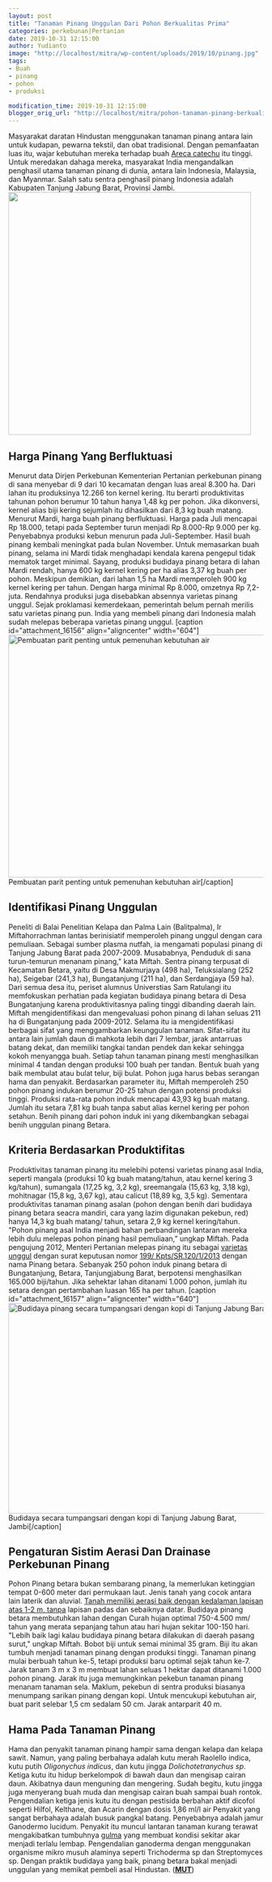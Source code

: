 ```yaml
---
layout: post
title: "Tanaman Pinang Unggulan Dari Pohon Berkualitas Prima"
categories: perkebunan|Pertanian
date: 2019-10-31 12:15:00
author: Yudianto
image: "http://localhost/mitra/wp-content/uploads/2019/10/pinang.jpg"
tags:
- Buah
- pinang
- pohon
- produksi

modification_time: 2019-10-31 12:15:00
blogger_orig_url: "http://localhost/mitra/pohon-tanaman-pinang-berkualitas.html"
---
```


Masyarakat daratan Hindustan menggunakan tanaman pinang antara lain untuk kudapan, pewarna tekstil, dan obat tradisional. Dengan pemanfaatan luas itu, wajar kebutuhan mereka terhadap buah <a href="https://www.sciencedirect.com/topics/biochemistry-genetics-and-molecular-biology/areca-catechu" rel="nofollow">Areca catechu</a> itu tinggi.
Untuk meredakan dahaga mereka, masyarakat India mengandalkan penghasil utama tanaman pinang di dunia, antara lain Indonesia, Malaysia, dan Myanmar. Salah satu sentra penghasil pinang Indonesia adalah Kabupaten Tanjung Jabung Barat, Provinsi Jambi.
<a href="http://127.0.0.1/mitra/wp-content/uploads/2019/10/pinang_479x480.jpg"><img class="aligncenter wp-image-16155 size-full" src="http://127.0.0.1/mitra/wp-content/uploads/2019/10/pinang_479x480.jpg" alt="" width="479" height="480" /></a>
<h2>Harga Pinang Yang Berfluktuasi</h2>
Menurut data Dirjen Perkebunan Kementerian Pertanian perkebunan pinang di sana menyebar di 9 dari 10 kecamatan dengan luas areal 8.300 ha. Dari lahan itu produksinya 12.266 ton kernel kering.
Itu berarti produktivitas tahunan pohon berumur 10 tahun hanya 1,48 kg per pohon. Jika dikonversi, kernel alias biji kering sejumlah itu dihasilkan dari 8,3 kg buah matang.
Menurut Mardi, harga buah pinang berfluktuasi. Harga pada Juli mencapai Rp 18.000, tetapi pada September turun menjadi Rp 8.000-Rp 9.000 per kg. Penyebabnya produksi kebun menurun pada Juli-September. Hasil buah pinang kembali meningkat pada bulan November.
Untuk memasarkan buah pinang, selama ini Mardi tidak menghadapi kendala karena pengepul tidak mematok target minimal. Sayang, produksi budidaya pinang betara di lahan Mardi rendah, hanya 600 kg kernel kering per ha alias 3,37 kg buah per pohon.
Meskipun demikian, dari lahan 1,5 ha Mardi memperoleh 900 kg kernel kering per tahun. Dengan harga minimal Rp 8.000, omzetnya Rp 7,2-juta. Rendahnya produksi juga disebabkan absennya varietas pinang unggul.
Sejak proklamasi kemerdekaan, pemerintah belum pernah merilis satu varietas pinang pun. India yang membeli pinang dari Indonesia malah sudah melepas beberapa varietas pinang unggul.
[caption id="attachment_16156" align="aligncenter" width="604"]<a href="http://127.0.0.1/mitra/wp-content/uploads/2019/10/pinang_604x480.jpg"><img class="wp-image-16156 size-full" src="http://127.0.0.1/mitra/wp-content/uploads/2019/10/pinang_604x480.jpg" alt="Pembuatan parit penting untuk pemenuhan kebutuhan air" width="604" height="480" /></a> Pembuatan parit penting untuk pemenuhan kebutuhan air[/caption]
<h2>Identifikasi Pinang Unggulan</h2>
Peneliti di Balai Penelitian Kelapa dan Palma Lain (Balitpalma), Ir Miftahorrachman lantas berinisiatif memperoleh pinang unggul dengan cara pemuliaan. Sebagai sumber plasma nutfah, ia mengamati populasi pinang di Tanjung Jabung Barat pada 2007-2009.
Musababnya, Penduduk di sana turun-temurun menanam pinang," kata Miftah. Sentra pinang terpusat di Kecamatan Betara, yaitu di Desa Makmurjaya (498 ha), Teluksialang (252 ha), Seigebar (241,3 ha), Bungatanjung (211 ha), dan Serdangjaya (59 ha).
Dari semua desa itu, periset alumnus Universtias Sam Ratulangi itu memfokuskan perhatian pada kegiatan budidaya pinang betara di Desa Bungatanjung karena produktivitasnya paling tinggi dibanding daerah lain.
Miftah mengidentifikasi dan mengevaluasi pohon pinang di lahan seluas 211 ha di Bungatanjung pada 2009-2012. Selama itu ia mengidentifikasi berbagai sifat yang menggambarkan keunggulan tanaman.
Sifat-sifat itu antara lain jumlah daun di mahkota lebih dari 7 lembar, jarak antarruas batang dekat, dan memiliki tangkai tandan pendek dan kekar sehingga kokoh menyangga buah.
Setiap tahun tanaman pinang mesti menghasilkan minimal 4 tandan dengan produksi 100 buah per tandan. Bentuk buah yang baik membulat atau bulat telur, biji bulat. Pohon juga harus bebas serangan hama dan penyakit.
Berdasarkan parameter itu, Miftah memperoleh 250 pohon pinang indukan berumur 20-25 tahun dengan potensi produksi tinggi. Produksi rata-rata pohon induk mencapai 43,93 kg buah matang.
Jumlah itu setara 7,81 kg buah tanpa sabut alias kernel kering per pohon setahun. Benih pinang dari pohon induk ini yang dikembangkan sebagai benih unggulan pinang Betara.
<h2>Kriteria Berdasarkan Produktifitas</h2>
Produktivitas tanaman pinang itu melebihi potensi varietas pinang asal India, seperti mangala (produksi 10 kg buah matang/tahun, atau kernel kering 3 kg/tahun), sumangala (17,25 kg, 3,2 kg), sreemangala (15,63 kg, 3,18 kg), mohitnagar (15,8 kg, 3,67 kg), atau calicut (18,89 kg, 3,5 kg).
Sementara produktivitas tanaman pinang asalan (pohon dengan benih dari budidaya pinang betara seacra mandiri, cara yang lazim digunakan pekebun, red) hanya 14,3 kg buah matang/ tahun, setara 2,9 kg kernel kering/tahun.
"Pohon pinang asal India menjadi bahan perbandingan lantaran mereka lebih dulu melepas pohon pinang hasil pemuliaan,” ungkap Miftah. Pada pengujung 2012, Menteri Pertanian melepas pinang itu sebagai <a class="" style="width: auto !important;" href="http://127.0.0.1/mitra/4-sayuran-varietas-unggul-dari-negeri.html" data-wpil-post-to-id="">varietas unggul</a> dengan surat keputusan nomor <a href="https://www.litbang.pertanian.go.id/varietas/1035/">199/ Kpts/SR.120/1/2013</a> dengan nama Pinang betara.
Sebanyak 250 pohon induk pinang betara di Bungatanjung, Betara, Tanjungjabung Barat, berpotensi menghasilkan 165.000 biji/tahun. Jika sehektar lahan ditanami 1.000 pohon, jumlah itu setara dengan pertambahan luasan 165 ha per tahun.
[caption id="attachment_16157" align="aligncenter" width="640"]<a href="http://127.0.0.1/mitra/wp-content/uploads/2019/10/pinang_640x416.jpg"><img class="wp-image-16157 size-full" src="http://127.0.0.1/mitra/wp-content/uploads/2019/10/pinang_640x416.jpg" alt="Budidaya pinang secara tumpangsari dengan kopi di Tanjung Jabung Barat, Jambi" width="640" height="416" /></a> Budidaya secara tumpangsari dengan kopi di Tanjung Jabung Barat, Jambi[/caption]
<h2>Pengaturan Sistim Aerasi Dan Drainase Perkebunan Pinang</h2>
Pohon Pinang betara bukan sembarang pinang, la memerlukan ketinggian tempat 0-600 meter dari permukaan laut. Jenis tanah yang cocok antara lain laterik dan aluvial. <a class="" style="width: auto !important;" href="http://127.0.0.1/mitra/hobi-bertani-tanpa-media-tanah-ala.html" id="">Tanah memiliki aerasi baik dengan kedalaman lapisan atas 1-2 m, tanpa</a> lapisan padas dan sebaiknya datar.
Budidaya pinang betara membutuhkan lahan dengan Curah hujan optimal 750-4.500 mm/ tahun yang merata sepanjang tahun atau hari hujan sekitar 100-150 hari. "Lebih baik lagi kalau budidaya pinang betara dilakukan di daerah pasang surut," ungkap Miftah.
Bobot biji untuk semai minimal 35 gram. Biji itu akan tumbuh menjadi tanaman pinang dengan produksi tinggi. Tanaman pinang mulai berbuah tahun ke-5, tetapi produksi baru optimal sejak tahun ke-7. Jarak tanam 3 m x 3 m membuat lahan seluas 1 hektar dapat ditanami 1.000 pohon pinang.
Jarak itu juga memungkinkan pekebun tanaman pinang menanam tanaman sela. Maklum, pekebun di sentra produksi biasanya menumpang sarikan pinang dengan kopi. Untuk mencukupi kebutuhan air, buat parit selebar 1,5 cm sedalam 50 cm. Jarak antarparit 40 m.
<h2>Hama Pada Tanaman Pinang</h2>
Hama dan penyakit tanaman pinang hampir sama dengan kelapa dan kelapa sawit. Namun, yang paling berbahaya adalah kutu merah Raolello indica, kutu putih <em>Oligonychus indicus</em>, dan kutu jingga <em>Dolichotetranychus sp</em>. Ketiga kutu itu hidup berkelompok di bawah daun dan mengisap cairan daun.
Akibatnya daun menguning dan mengering. Sudah begitu, kutu jingga juga menyerang buah muda dan mengisap cairan buah sampai buah rontok. Pengendalian ketiga jenis kutu itu dengan pestisida berbahan aktif dicofol seperti Hilfol, Kelthane, dan Acarin dengan dosis 1,86 ml/l air
Penyakit yang sangat berbahaya adalah busuk pangkal batang. Penyebabnya adalah jamur Ganodermo lucidum. Penyakit itu muncul lantaran tanaman kurang terawat mengakibatkan tumbuhnya <a href="http://127.0.0.1/mitra/topik/gulma">gulma</a> yang membuat kondisi sekitar akar menjadi terlalu lembap.
Pengendalian ganoderma dengan menggunakan organisme mikro musuh alaminya seperti Trichoderma sp dan Streptomyces sp. Dengan praktik budidaya yang baik, pinang betara bakal menjadi unggulan yang memikat pembeli asal Hindustan. (<a href="http://127.0.0.1/mitra/"><b>MUT</b></a>)
&nbsp;
